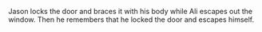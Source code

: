 Jason locks the door and braces it with his body while Ali escapes out the window. Then he remembers that he locked the door and escapes himself.

